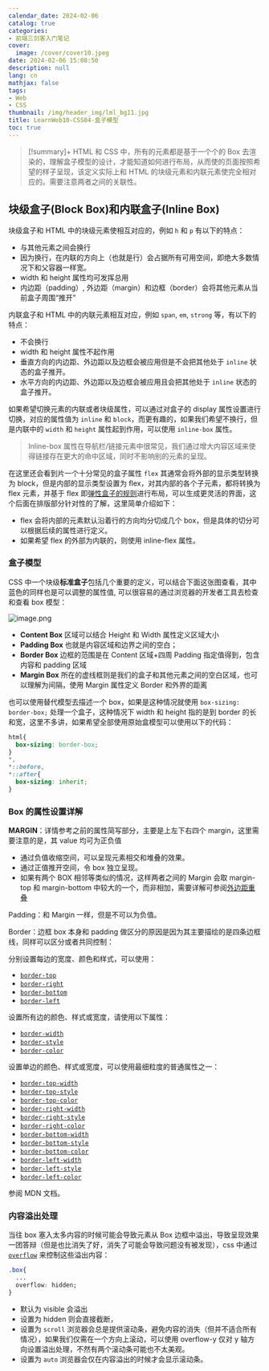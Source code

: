 ```yaml
---
calendar_date: 2024-02-06
catalog: true
categories:
- 前端三剑客入门笔记
cover:
  image: /cover/cover10.jpeg
date: 2024-02-06 15:08:50
description: null
lang: cn
mathjax: false
tags:
- Web
- CSS
thumbnail: /img/header_img/lml_bg11.jpg
title: LearnWeb10-CSS04-盒子模型
toc: true
---
```


>[!summary]+
>HTML 和 CSS 中，所有的元素都是基于一个个的 Box 去渲染的，理解盒子模型的设计，才能知道如何进行布局，从而使的页面按照希望的样子呈现，该定义实际上和 HTML 的块级元素和内联元素使完全相对应的。需要注意两者之间的关联性。


## 块级盒子(Block Box)和内联盒子(Inline Box)

块级盒子和 HTML 中的块级元素使相互对应的，例如 `h` 和 `p` 有以下的特点：

- 与其他元素之间会换行
- 因为换行，在内联的方向上（也就是行）会占据所有可用空间，即绝大多数情况下和父容器一样宽。
- width 和 height 属性均可发挥总用
- 内边距（padding）, 外边距（margin）和边框（border）会将其他元素从当前盒子周围“推开”

内联盒子和 HTML 中的内联元素相互对应，例如 `span`, `em`, `strong` 等，有以下的特点：

- 不会换行
- width 和 height 属性不起作用
- 垂直方向的内边距、外边距以及边框会被应用但是不会把其他处于 `inline` 状态的盒子推开。
- 水平方向的内边距、外边距以及边框会被应用且会把其他处于 `inline` 状态的盒子推开。

如果希望切换元素的内联或者块级属性，可以通过对盒子的 display 属性设置进行切换，对应的属性值为 `inline` 和 `block`，而更有趣的，如果我们希望不换行，但是内联中的 `width` 和 `height` 属性起到作用，可以使用 `inline-box` 属性。

> Inline-box 属性在导航栏/链接元素中很常见，我们通过增大内容区域来使得链接存在更大的命中区域，同时不影响别的元素的呈现。

在这里还会看到片一个十分常见的盒子属性 `flex` 其通常会将外部的显示类型转换为 block，但是内部的显示类型设置为 flex，对其内部的各个子元素，都将转换为 flex 元素，并基于 flex 即[弹性盒子的规则](https://developer.mozilla.org/zh-CN/docs/Learn/CSS/CSS_layout/Flexbox)进行布局，可以生成更灵活的界面，这个后面在排版部分针对性的了解，这里简单介绍如下：

- flex 会将内部的元素默认沿着行的方向均分切成几个 box，但是具体的切分可以根据后续的属性进行定义。
- 如果希望 flex 的外部为内联的，则使用 inline-flex 属性。

 

### 盒子模型

CSS 中一个块级**标准盒子**包括几个重要的定义，可以结合下面这张图查看，其中蓝色的同样也是可以调整的属性值, 可以很容易的通过浏览器的开发者工具去检查和查看 box 模型：

![image.png](https://picture-bed-001-1310572365.cos.ap-guangzhou.myqcloud.com/mac/20240206155014.png)

- **Content Box** 区域可以结合 Height 和 Width 属性定义区域大小
- **Padding Box** 也就是内容区域和边界之间的空白；
- **Border Box** 边框的范围是在 Content 区域+四周 Padding 指定值得到，包含内容和 padding 区域
- **Margin Box** 所在的虚线框则是我们的盒子和其他元素之间的空白区域，也可以理解为间隔，使用 Margin 属性定义 Border 和外界的距离

也可以使用替代模型去描述一个 box，如果是这种情况就使用 `box-sizing: border-box;` 处理一个盒子，这种情况下 width 和 height 指的是到 border 的长和宽，这里不多讲，如果希望全部使用原始盒模型可以使用以下的代码：

```css
html{
  box-sizing: border-box;
}
*,
*::before,
*::after{
  box-sizing: inherit;
}
```


### Box 的属性设置详解

**MARGIN**：详情参考之前的属性简写部分，主要是上左下右四个 margin，这里需要注意的是，其 value 均可为正负值

- 通过负值收缩空间，可以呈现元素相交和堆叠的效果。
- 通过正值推开空间，令 box 独立呈现。
- 如果有两个 BOX 相邻等类似的情况，这样两者之间的 Margin 会取 margin-top 和 margin-bottom 中较大的一个，而非相加，需要详解可参阅[外边距重叠](https://developer.mozilla.org/zh-CN/docs/Web/CSS/CSS_box_model/Mastering_margin_collapsing)

Padding：和 Margin 一样，但是不可以为负值。

Border：边框 box 本身和 padding 做区分的原因是因为其主要描绘的是四条边框线，同样可以区分或者共同控制：

分别设置每边的宽度、颜色和样式，可以使用：

- [`border-top`](https://developer.mozilla.org/zh-CN/docs/Web/CSS/border-top)
- [`border-right`](https://developer.mozilla.org/zh-CN/docs/Web/CSS/border-right)
- [`border-bottom`](https://developer.mozilla.org/zh-CN/docs/Web/CSS/border-bottom)
- [`border-left`](https://developer.mozilla.org/zh-CN/docs/Web/CSS/border-left)

设置所有边的颜色、样式或宽度，请使用以下属性：

- [`border-width`](https://developer.mozilla.org/zh-CN/docs/Web/CSS/border-width)
- [`border-style`](https://developer.mozilla.org/zh-CN/docs/Web/CSS/border-style)
- [`border-color`](https://developer.mozilla.org/zh-CN/docs/Web/CSS/border-color)

设置单边的颜色、样式或宽度，可以使用最细粒度的普通属性之一：

- [`border-top-width`](https://developer.mozilla.org/zh-CN/docs/Web/CSS/border-top-width)
- [`border-top-style`](https://developer.mozilla.org/zh-CN/docs/Web/CSS/border-top-style)
- [`border-top-color`](https://developer.mozilla.org/zh-CN/docs/Web/CSS/border-top-color)
- [`border-right-width`](https://developer.mozilla.org/zh-CN/docs/Web/CSS/border-right-width)
- [`border-right-style`](https://developer.mozilla.org/zh-CN/docs/Web/CSS/border-right-style)
- [`border-right-color`](https://developer.mozilla.org/zh-CN/docs/Web/CSS/border-right-color)
- [`border-bottom-width`](https://developer.mozilla.org/zh-CN/docs/Web/CSS/border-bottom-width)
- [`border-bottom-style`](https://developer.mozilla.org/zh-CN/docs/Web/CSS/border-bottom-style)
- [`border-bottom-color`](https://developer.mozilla.org/zh-CN/docs/Web/CSS/border-bottom-color)
- [`border-left-width`](https://developer.mozilla.org/zh-CN/docs/Web/CSS/border-left-width)
- [`border-left-style`](https://developer.mozilla.org/zh-CN/docs/Web/CSS/border-left-style)
- [`border-left-color`](https://developer.mozilla.org/zh-CN/docs/Web/CSS/border-left-color)

参阅 MDN 文档。

### 内容溢出处理

当往 box 塞入太多内容的时候可能会导致元素从 Box 边框中溢出，导致呈现效果一团答辩（但是也比消失了好，消失了可能会导致问题没有被发现），css 中通过 [`overflow`](https://developer.mozilla.org/zh-CN/docs/Web/CSS/overflow) 来控制这些溢出内容：

```css
.box{
  ...
  overflow: hidden;
}
```

- 默认为 visible 会溢出
- 设置为 hidden 则会直接截断，
- 设置为 `scroll` 浏览器会总是提供滚动条，避免内容的消失（但并不适合所有情况），如果我们仅需在一个方向上滚动，可以使用 overflow-y 仅对 y 轴方向设置溢出处理，不然有两个滚动条可能也不太美观。
- 设置为 `auto` 浏览器会仅在内容溢出的时候才会显示滚动条。